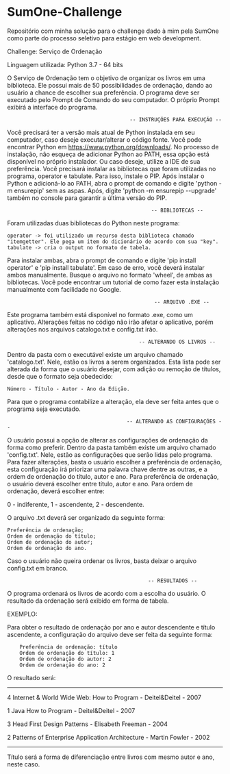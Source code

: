 # SumOne-Challenge
Repositório com minha solução para o challenge dado à mim pela SumOne como parte do processo seletivo para estágio em web development.

Challenge: Serviço de Ordenação

Linguagem utilizada: Python 3.7 - 64 bits

  O Serviço de Ordenação tem o objetivo de organizar os livros em uma biblioteca. Ele possui mais de 50 possibilidades de ordenação, dando ao usuário a chance de escolher sua preferência.
O programa deve ser executado pelo Prompt de Comando do seu computador. O próprio Prompt exibirá a interface do programa.

                                            -- INSTRUÇÕES PARA EXECUÇÃO --
  Você precisará ter a versão mais atual de Python instalada em seu computador, caso deseje executar/alterar o código fonte. Você pode encontrar Python em https://www.python.org/downloads/. No processo de instalação, não esqueça de adicionar Python ao PATH, essa opção está disponível no próprio instalador. Ou caso deseje, utilize a IDE de sua preferência.
  Você precisará instalar as bibliotecas que foram utilizadas no programa, operator e tabulate. Para isso, instale o PIP. Após instalar o Python e adicioná-lo ao PATH, abra o prompt de comando e digite 'python -m ensurepip' sem as aspas. Após, digite 'python -m ensurepip --upgrade' também no console para garantir a última versão do PIP. 

                                                   -- BIBLIOTECAS --
Foram utilizadas duas bibliotecas do Python neste programa:
 
	operator -> foi utilizado um recurso desta biblioteca chamado "itemgetter". Ele pega um item do dicionário de acordo com sua "key".
	tabulate -> cria o output no formato de tabela.

Para instalar ambas, abra o prompt de comando e digite 'pip install operator' e 'pip install tabulate'. Em caso de erro, você deverá instalar ambos manualmente. Busque o arquivo no formato 'wheel', de ambas as bibliotecas. Você pode encontrar um tutorial de como fazer esta instalação manualmente com facilidade no Google.

                                                    -- ARQUIVO .EXE --
 Este programa também está disponível no formato .exe, como um aplicativo. Alterações feitas no código não irão afetar o aplicativo, porém alterações nos arquivos catalogo.txt e config.txt irão. 

                                               -- ALTERANDO OS LIVROS --
 Dentro da pasta com o executável existe um arquivo chamado 'catalogo.txt'. Nele, estão os livros a serem organizados. Esta lista pode ser alterada da forma que o usuário desejar, com adição ou remoção de títulos, desde que o formato seja obedecido:
  
	Número - Título - Autor - Ano da Edição.
  
 Para que o programa contabilize a alteração, ela deve ser feita antes que o programa seja executado.

                                           -- ALTERANDO AS CONFIGURAÇÕES --
  O usuário possui a opção de alterar as configurações de ordenação da forma como preferir. Dentro da pasta também existe um arquivo chamado 'config.txt'. Nele, estão as configurações que serão lidas pelo programa. Para fazer alterações, basta o usuário escolher a preferência de ordenação, esta configuração irá priorizar uma palavra chave dentre as outras, e a ordem de ordenação do título, autor e ano. Para preferência de ordenação, o usuário deverá escolher entre título, autor e ano. Para ordem de ordenação, deverá escolher entre: 
  
  0 - indiferente, 1 - ascendente, 2 - descendente.
  
  O arquivo .txt deverá ser organizado da seguinte forma:
  
    Preferência de ordenação; 
    Ordem de ordenação do título; 
    Ordem de ordenação do autor; 
    Ordem de ordenação do ano.
    
  Caso o usuário não queira ordenar os livros, basta deixar o arquivo config.txt em branco.

                                                  -- RESULTADOS --
  O programa ordenará os livros de acordo com a escolha do usuário. O resultado da ordenação será exibido em forma de tabela.
  
EXEMPLO:

  Para obter o resultado de ordenação por ano e autor descendente e título ascendente, a configuração do arquivo deve ser feita da seguinte forma:

		Preferência de ordenação: título
		Ordem de ordenação do título: 1
		Ordem de ordenação do autor: 2
		Ordem de ordenação do ano: 2

   O resultado será:
-  -----------------------------------------------      ------------------  ----
4  Internet & World Wide Web: How to Program -           Deitel&Deitel -      2007

1  Java How to Program  -                               Deitel&Deitel -      2007

3  Head First Design Patterns -                          Elisabeth Freeman -  2004

2  Patterns of Enterprise Application Architecture -     Martin Fowler -      2002
-  -----------------------------------------------      ------------------  ---- 

  Título será a forma de diferenciação entre livros com mesmo autor e ano, neste caso. 
